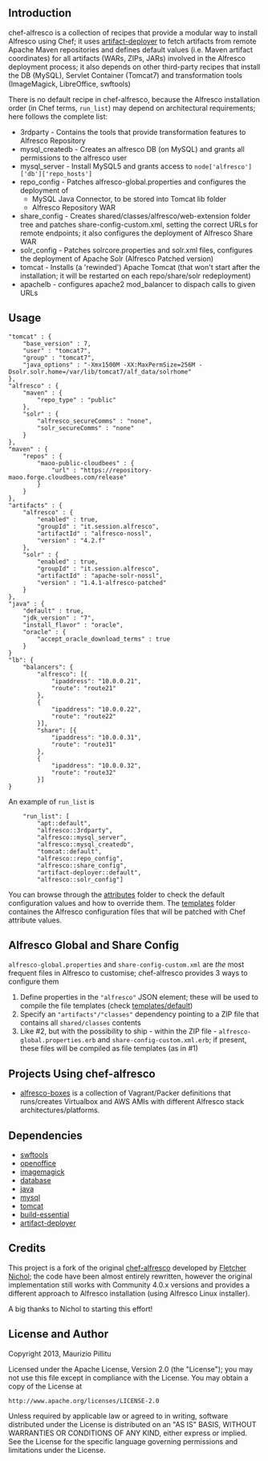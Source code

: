 Introduction
---
chef-alfresco is a collection of recipes that provide a modular way to install Alfresco using Chef; it uses [artifact-deployer](https://github.com/maoo/artifact-deployer) to fetch artifacts from remote Apache Maven repositories and defines default values (i.e. Maven artifact coordinates) for all artifacts (WARs, ZIPs, JARs) involved in the Alfresco deployment process; it also depends on other third-party recipes that install the DB (MySQL), Servlet Container (Tomcat7) and transformation tools (ImageMagick, LibreOffice, swftools)

There is no default recipe in chef-alfresco, because the Alfresco installation order (in Chef terms, ```run_list```) may depend on architectural requirements; here follows the complete list:
* 3rdparty - Contains the tools that provide transformation features to Alfresco Repository
* mysql_createdb - Creates an alfresco DB (on MySQL) and grants all permissions to the alfresco user
* mysql_server - Install MySQL5 and grants access to ```node['alfresco']['db']['repo_hosts']```
* repo_config - Patches alfresco-global.properties and configures the deployment of
  * MySQL Java Connector, to be stored into Tomcat lib folder
  * Alfresco Repository WAR
* share_config - Creates shared/classes/alfresco/web-extension folder tree and patches share-config-custom.xml, setting the correct URLs for remote endpoints; it also configures the deployment of Alfresco Share WAR
* solr_config - Patches solrcore.properties and solr.xml files, configures the deployment of Apache Solr (Alfresco Patched version)
* tomcat - Installs (a 'rewinded') Apache Tomcat (that won't start after the installation; it will be restarted on each repo/share/solr redeployment)
* apachelb - configures apache2 mod_balancer to dispach calls to given URLs

Usage
---
```
"tomcat" : {
    "base_version" : 7,
    "user" : "tomcat7",
    "group" : "tomcat7",
    "java_options" : "-Xmx1500M -XX:MaxPermSize=256M -Dsolr.solr.home=/var/lib/tomcat7/alf_data/solrhome"
},
"alfresco" : {
    "maven" : {
        "repo_type" : "public"
    },
    "solr" : {
        "alfresco_secureComms" : "none",
        "solr_secureComms" : "none"
    }
},
"maven" : {
    "repos" : {
        "maoo-public-cloudbees" : {
            "url" : "https://repository-maoo.forge.cloudbees.com/release"
        }
    }
},
"artifacts" : {
    "alfresco" : {
        "enabled" : true,
        "groupId" : "it.session.alfresco",
        "artifactId" : "alfresco-nossl",
        "version" : "4.2.f"
    },
    "solr" : {
        "enabled" : true,
        "groupId" : "it.session.alfresco",
        "artifactId" : "apache-solr-nossl",
        "version" : "1.4.1-alfresco-patched"
    }
},
"java" : {
    "default" : true,
    "jdk_version" : "7",
    "install_flavor" : "oracle",
    "oracle" : {
        "accept_oracle_download_terms" : true
    }
}
"lb": {
    "balancers": {
        "alfresco": [{
            "ipaddress": "10.0.0.21",
            "route": "route21"
        },
        {
            "ipaddress": "10.0.0.22",
            "route": "route22"
        }],
        "share": [{
            "ipaddress": "10.0.0.31",
            "route": "route31"
        },
        {
            "ipaddress": "10.0.0.32",
            "route": "route32"
        }]
}
```

An example of ```run_list``` is

```
    "run_list": [
        "apt::default",
        "alfresco::3rdparty",
        "alfresco::mysql_server",
        "alfresco::mysql_createdb",
        "tomcat::default",
        "alfresco::repo_config",
        "alfresco::share_config",
        "artifact-deployer::default",
        "alfresco::solr_config"]
```

You can browse through the [attributes](https://github.com/maoo/chef-alfresco/tree/master/attributes) folder to check the default configuration values and how to override them.
The [templates](https://github.com/maoo/chef-alfresco/tree/master/templates) folder containes the Alfresco configuration files that will be patched with Chef attribute values.

Alfresco Global and Share Config
---
```alfresco-global.properties``` and ```share-config-custom.xml``` are *the* most frequent files in Alfresco to customise; chef-alfresco provides 3 ways to configure them

1. Define properties in the ```"alfresco"``` JSON element; these will be used to compile the file templates (check [templates/default](https://github.com/maoo/chef-alfresco/tree/master/templates/default))
2. Specify an ```"artifacts"/"classes"``` dependency pointing to a ZIP file that contains all ```shared/classes``` contents
3. Like #2, but with the possibility to ship - within the ZIP file - ```alfresco-global.properties.erb``` and ```share-config-custom.xml.erb```; if present, these files will be compiled as file templates (as in #1)

Projects Using chef-alfresco
---
* [alfresco-boxes](https://github.com/maoo/alfresco-boxes) is a collection of Vagrant/Packer definitions that runs/creates Virtualbox and AWS AMIs with different Alfresco stack architectures/platforms.

Dependencies
---
* [swftools](https://github.com/fnichol/swftools)
* [openoffice](https://github.com/rgauss/chef-openoffice)
* [imagemagick](https://github.com/cookbooks/imagemagick)
* [database](https://github.com/opscode-cookbooks/database)
* [java](https://github.com/opscode-cookbooks/java)
* [mysql](https://github.com/opscode-cookbooks/mysql)
* [tomcat](https://github.com/opscode-cookbooks/tomcat)
* [build-essential](https://github.com/opscode-cookbooks/build-essential)
* [artifact-deployer](https://github.com/maoo/artifact-deployer)

Credits
---
This project is a fork of the original [chef-alfresco](https://github.com/fnichol/chef-alfresco) developed by [Fletcher Nichol](https://github.com/fnichol); the code have been almost entirely rewritten, however the original implementation still works with Community 4.0.x versions and provides a different approach to Alfresco installation (using Alfresco Linux installer).

A big thanks to Nichol to starting this effort!

License and Author
---
Copyright 2013, Maurizio Pillitu

Licensed under the Apache License, Version 2.0 (the "License");
you may not use this file except in compliance with the License.
You may obtain a copy of the License at

    http://www.apache.org/licenses/LICENSE-2.0

Unless required by applicable law or agreed to in writing, software
distributed under the License is distributed on an "AS IS" BASIS,
WITHOUT WARRANTIES OR CONDITIONS OF ANY KIND, either express or implied.
See the License for the specific language governing permissions and
limitations under the License.
